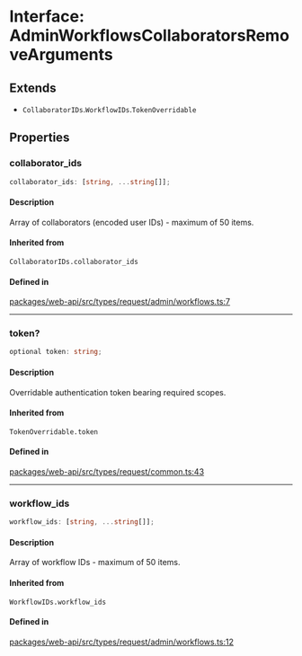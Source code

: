 # Interface: AdminWorkflowsCollaboratorsRemoveArguments

## Extends

- `CollaboratorIDs`.`WorkflowIDs`.`TokenOverridable`

## Properties

### collaborator\_ids

```ts
collaborator_ids: [string, ...string[]];
```

#### Description

Array of collaborators (encoded user IDs) - maximum of 50 items.

#### Inherited from

`CollaboratorIDs.collaborator_ids`

#### Defined in

[packages/web-api/src/types/request/admin/workflows.ts:7](https://github.com/slackapi/node-slack-sdk/blob/c15385ef93ccdde9702f52f7d1f445999203d794/packages/web-api/src/types/request/admin/workflows.ts#L7)

***

### token?

```ts
optional token: string;
```

#### Description

Overridable authentication token bearing required scopes.

#### Inherited from

`TokenOverridable.token`

#### Defined in

[packages/web-api/src/types/request/common.ts:43](https://github.com/slackapi/node-slack-sdk/blob/c15385ef93ccdde9702f52f7d1f445999203d794/packages/web-api/src/types/request/common.ts#L43)

***

### workflow\_ids

```ts
workflow_ids: [string, ...string[]];
```

#### Description

Array of workflow IDs - maximum of 50 items.

#### Inherited from

`WorkflowIDs.workflow_ids`

#### Defined in

[packages/web-api/src/types/request/admin/workflows.ts:12](https://github.com/slackapi/node-slack-sdk/blob/c15385ef93ccdde9702f52f7d1f445999203d794/packages/web-api/src/types/request/admin/workflows.ts#L12)
